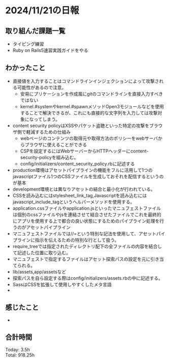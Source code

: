 # 2024/11/21の日報
## 取り組んだ課題一覧
* タイピング練習
* Ruby on Rails5速習実践ガイドをやる
## わかったこと
* 直接値を入力することはコマンドラインインジェクションによって攻撃される可能性があるので注意。
  *  安易にプリケーションを作成風にgitのコマンドラインを直接入力すべきではない
  *  kernel.#systemやkernel.#spawnメソッドOpen3モジュールなどを使用することで解決できるが、これにも直接的な文字列を入力しては攻撃対象になってしまう。
* content security policyはXSSやパケット盗聴といった特定の攻撃をブラウザ側で軽減するための仕組み
  *  webページのコンテンツの取得元や取得方法のポリシーをwebサーバからブラウザに使えることができる
  *  CSPを設定するにはWebサーバーからHTTPヘッダーにcontent-security-policyを組み込む。
  *  config/initializers/content_security_policy.rbに記述する
*  production環境はアセットパイプラインの機能をフルに活用して1つのjavascriptファイル1つのCSSファイルを生成しておそれを配信するというのが基本
  *  development環境とは異なりアセットの結合と最小化が行われている。
*  CSSを読み込むにはstylesheet_link_tag,Javascriptを読み込むにはjavascript_include_tagというヘルパーメソッドを使用する。
*  application.cssファイルやapplication.jsといったマニュフェストファイルは個別のcssファイルやjsを連結させて結合させたファイルでこれを最終的にアプリを使用する上で都合の良い状態にするためのパイプライン処理を行うのがアセットパイプライン
*  マニュフェストファイルでは//=という特別な記法を使用して、アセットパイプラインに指示を伝えるための特別な行として扱う。
  *  require_treeでは指定されたディレクトリ配下の全ファイルの内容を結合して記述した位置に取り込む。
*  マニュフェストで指定するファイルはアセット探索パスの設定を元に引き当てられる。
  *  lib/assets,app/assetsなど
  *  探索パスを自ら設定する際はconfig/initializers/assets.rbの中に記述する。
* SassはCSSを拡張して使用しやすくしたメタ言語
*            
## 感じたこと
* 
## 合計時間  
Today: 3.5h<br>
Total: 918.25h
